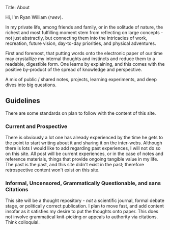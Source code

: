 Title: About   

Hi, I'm Ryan William (*rwev*).

In my private life, among friends and family, or in the solitude of nature, the richest and most fulfilling moment stem from reflecting on large concepts - not just abstractly, but connecting them into the intricacies of work, recreation, future vision, day-to-day priorities, and physical adventures.

First and foremost, that putting words onto the electronic paper of our time may crystallize my internal thoughts and instincts and reduce them to a readable, digestible form. One learns by explaining, and this comes with the positive by-product of the spread of knowledge and perspective.

A mix of public / shared notes, projects, learning experiments, and deep dives into big questions. 

## Guidelines
There are some standards on plan to follow with the content of this site. 

### Current and Prospective
There is obviously a lot one has already experienced by the time he gets to the point to start writing about it and sharing it on the inter-webs. Although there is lots I would like to add regarding past experiences, I will not do so on this site. All post will be current experiences,  or in the case of notes and reference materials, things that provide ongoing tangible value in my life. The past is the past, and this site didn't exist in the past; therefore retrospective content won't exist on this site. 

### Informal, Uncensored, Grammatically Questionable, and sans Citations
This site will be a thought repository - _not_ a scientific journal, formal debate stage, or politically correct publication. I plan to move fast, and add content insofar as it satisfies my desire to put the thoughts onto paper. This does not involve grammatical knit-picking or appeals to authority via citations. Think colloquial. 


